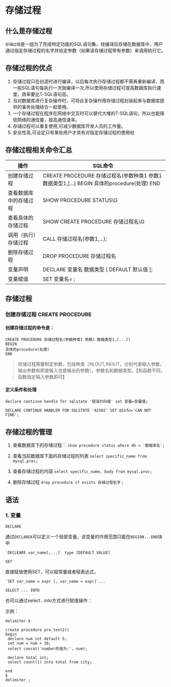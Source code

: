 #  存储过程

## 什么是存储过程

`存储过程`是一组为了完成特定功能的SQL语句集，经编译后存储在数据库中，用户通过指定存储过程的名字并给定参数（如果该存储过程带有参数）来调用执行它。


## 存储过程的优点

1. 存储过程只在创造时进行编译，以后每次执行存储过程都不需再重新编译，而一般SQL语句每执行一次就编译一次,所以使用存储过程可提高数据库执行速度，效率要比T-SQL语句高。
2. 当对数据库进行复杂操作时，可将此复杂操作用存储过程封装起来与数据库提供的事务处理结合一起使用。
3. 一个存储过程在程序在网络中交互时可以替代大堆的T-SQL语句，所以也能降低网络的通信量，提高通信速率。
4. 存储过程可以重复使用,可减少数据库开发人员的工作量。
5. 安全性高,可设定只有某些用户才具有对指定存储过程的使用权

## 存储过程相关命令汇总

| 操作 | SQL命令 | 
| ------ | ------ | 
| 创建存储过程 | CREATE PROCEDURE 存储过程名(参数种类1 参数1 数据类型1,[...] BEGIN 具体的procedure(处理) END | 
| 查看数据库中的存储过程 | SHOW PROCEDURE STATUS\G | 
| 查看具体的存储过程 | SHOW CREATE PROCEDURE 存储过程名\G | 
| 调用（执行）存储过程 | CALL 存储过程名(参数1,...); | 
| 删除存储过程 | DROP PROCEDURE 存储过程名 | 
| 变量声明 | DECLARE 变量名 数据类型 [ DEFAULT 默认值   ]; | 
| 变量赋值 | SET 变量名= ; | 


## 存储过程
 
### 创建存储过程 CREATE PROCEDURE

#### 创建存储过程的命令是：

```
CREATE PROCEDURE 存储过程名(参数种类1 参数1 数据类型1,[...])
BEGIN
具体的procedure(处理)
END
```

> 存储过程需要制定参数，包括种类（IN,OUT,INOUT，分别代表输入参数，输出参数和即是输入也是输出的参数），参数名和数据类型。【和函数不同，函数指定输入参数即可】

####  定义条件和处理  

`declare continue handle for sqlstate '错误代码值' set 变量=变量值;`

`DECLARE CONTINUE HANDLER FOR SQLSTATE '42S02' SET @info='CAN NOT FIND'; `


## 存储过程的管理

1. 查看数据库下的存储过程：
`show procedure status where db = '数据库名'; `

2. 查看当前数据库下面的存储过程的列表
`select specific_name from mysql.proc; `

3. 查看存储过程的内容
`select specific_name, body from mysql.proc; `

4. 删除存储过程
`drop procedure if exists 存储过程名字；`


## 语法

### 1. 变量

`DECLARE` 

通过`DECLAREA`可以定义一个局部变量，该变量的作用范围只能在`BEGION...END`块中

```
`DECLEARE var_name[,...]` type [DEFAULT VALUE]
```


`SET`

直接赋值使用SET，可以赋常量或者赋表达式，

```
`SET var_name = expr [, var_name = expr]`...
```

`SELECT ... INTO` 

也可以通过select...into方式进行赋值操作：


示例：

```
delimiter $

create procedure pro_test2()
begin
 declare num int default 5;
 set num = num + 10;
 select concat('number的值为:', num);
 
 declare total int;
 select count(1) into total from city;
 
end
$
delimiter ;
```




